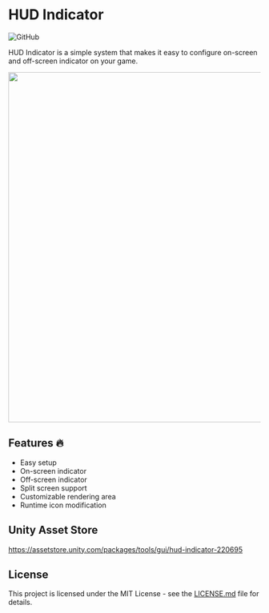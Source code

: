 # HUD Indicator

![GitHub](https://img.shields.io/github/license/lincolncpp/pixteal?color=red&style=flat-square)

HUD Indicator is a simple system that makes it easy to configure on-screen and off-screen indicator on your game.

<img src="https://assetstorev1-prd-cdn.unity3d.com/key-image/c645035e-bf64-41a8-9c85-e30873d15683.webp" width=700>

## Features 🔥

- Easy setup
- On-screen indicator
- Off-screen indicator
- Split screen support
- Customizable rendering area
- Runtime icon modification


## Unity Asset Store
https://assetstore.unity.com/packages/tools/gui/hud-indicator-220695

## License
This project is licensed under the MIT License - see the [LICENSE.md](/LICENSE) file for details.

